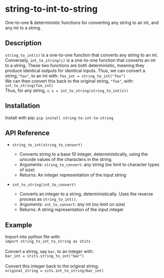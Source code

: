 # string-to-int-to-string
One-to-one & deterministic functions for converting any string to an int, and any int to a string. 

## Description
```string_to_int(s)``` is a one-to-one function that converts any string to an int. Conversely, ```int_to_string(i)``` is a one-to-one function that converts an int to a string.
These two functions are both deterministic, meaning they produce identical outputs for identical inputs.
Thus, we can convert a string,```"foo"```, to an int with:
```foo_int = string_to_int("foo")``` <br/>
We can then convert this back to the original string, ```"foo"```, with:
```int_to_string(foo_int)``` <br/>
Thus, for any string, ```s```:
```s = int_to_string(string_to_int(s))```

## Installation
Install with pip: 
```pip install string-to-int-to-string```

## API Reference
* ```string_to_int(string_to_convert)```
    * Converts string to a base 10 integer, deterministically, using the unicode values of the characters in the string.
    * Arguments: ```string_to_convert```: any string (no limit to character types of size)
    * Returns: An integer representation of the input string

* ```int_to_string(int_to_convert)```
    * Converts an integer to a string, deterministically. Uses the reverse process as ```string_to_int()```.
    * Arguments: ```int_to_convert```: any int (no limit on size)
    * Returns: A string representation of the input integer

## Example
Import into python file with: <br/>
 ```import string_to_int_to_string as stits``` <br/><br/>
Convert a string, say ```bar```, to an integer with: <br/>
 ```bar_int = stits.string_to_int("bar")``` <br/><br/>
Convert this integer back to the original string: <br/>
```original_string = sits.int_to_string(bar_int)``` <br/>
